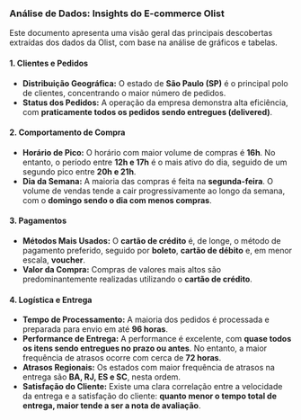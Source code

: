 ### Análise de Dados: Insights do E-commerce Olist

Este documento apresenta uma visão geral das principais descobertas extraídas dos dados da Olist, com base na análise de gráficos e tabelas.

#### **1. Clientes e Pedidos**

* **Distribuição Geográfica:** O estado de **São Paulo (SP)** é o principal polo de clientes, concentrando o maior número de pedidos.
* **Status dos Pedidos:** A operação da empresa demonstra alta eficiência, com **praticamente todos os pedidos sendo entregues (delivered)**.

#### **2. Comportamento de Compra**

* **Horário de Pico:** O horário com maior volume de compras é **16h**. No entanto, o período entre **12h e 17h** é o mais ativo do dia, seguido de um segundo pico entre **20h e 21h**.
* **Dia da Semana:** A maioria das compras é feita na **segunda-feira**. O volume de vendas tende a cair progressivamente ao longo da semana, com o **domingo sendo o dia com menos compras**.

#### **3. Pagamentos**

* **Métodos Mais Usados:** O **cartão de crédito** é, de longe, o método de pagamento preferido, seguido por **boleto**, **cartão de débito** e, em menor escala, **voucher**.
* **Valor da Compra:** Compras de valores mais altos são predominantemente realizadas utilizando o **cartão de crédito**.

#### **4. Logística e Entrega**

* **Tempo de Processamento:** A maioria dos pedidos é processada e preparada para envio em até **96 horas**.
* **Performance de Entrega:** A performance é excelente, com **quase todos os itens sendo entregues no prazo ou antes**. No entanto, a maior frequência de atrasos ocorre com cerca de **72 horas**.
* **Atrasos Regionais:** Os estados com maior frequência de atrasos na entrega são **BA, RJ, ES e SC**, nesta ordem.
* **Satisfação do Cliente:** Existe uma clara correlação entre a velocidade da entrega e a satisfação do cliente: **quanto menor o tempo total de entrega, maior tende a ser a nota de avaliação**.